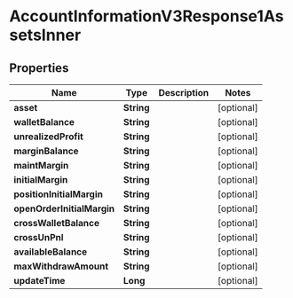 

# AccountInformationV3Response1AssetsInner


## Properties

| Name | Type | Description | Notes |
|------------ | ------------- | ------------- | -------------|
|**asset** | **String** |  |  [optional] |
|**walletBalance** | **String** |  |  [optional] |
|**unrealizedProfit** | **String** |  |  [optional] |
|**marginBalance** | **String** |  |  [optional] |
|**maintMargin** | **String** |  |  [optional] |
|**initialMargin** | **String** |  |  [optional] |
|**positionInitialMargin** | **String** |  |  [optional] |
|**openOrderInitialMargin** | **String** |  |  [optional] |
|**crossWalletBalance** | **String** |  |  [optional] |
|**crossUnPnl** | **String** |  |  [optional] |
|**availableBalance** | **String** |  |  [optional] |
|**maxWithdrawAmount** | **String** |  |  [optional] |
|**updateTime** | **Long** |  |  [optional] |



